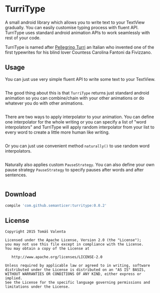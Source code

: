 TurriType
========

A small android library which allows you to write text to your TextView gradually. You can easily customise
typing process with fluent API. TurriType uses standard android animation APIs to work seamlessly with rest
of your code.

TurriType is named after [Pellegrino Turri][turri] an Italian who invented one of the first typewrites for his
blind lover Countess Carolina Fantoni da Fivizzano.

Usage
-----

You can just use very simple fluent API to write some text to your TextView.

```java

```

The good thing about this is that `TurriType` returns just standard android animation so you can 
combine/chain with your other animations or do whatever you do with other animations.

```java

```

There are two ways to apply interpolator to your animation. You can define one interpolator for
the whole writing or you can specify a list of "word interpolators" and TurriType will apply random 
interpolator from your list to every word to create a little more human like writing.

```java

```

Or you can just use convenient method `naturally()` to use random word interpolators.

```java

```

Naturally also applies custom `PauseStrategy`. You can also define your own pause strategy `PauseStrategy`
to specify pauses after words and after sentences.

```java

```

Download
--------

```groovy
compile 'com.github.semanticer:turritype:0.0.2'
```





License
-------
    Copyright 2015 Tomáš Valenta
    
    Licensed under the Apache License, Version 2.0 (the "License");
    you may not use this file except in compliance with the License.
    You may obtain a copy of the License at

       http://www.apache.org/licenses/LICENSE-2.0

    Unless required by applicable law or agreed to in writing, software
    distributed under the License is distributed on an "AS IS" BASIS,
    WITHOUT WARRANTIES OR CONDITIONS OF ANY KIND, either express or implied.
    See the License for the specific language governing permissions and
    limitations under the License.


 [turri]: https://en.wikipedia.org/wiki/Pellegrino_Turri
